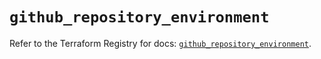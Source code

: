 # `github_repository_environment`

Refer to the Terraform Registry for docs: [`github_repository_environment`](https://registry.terraform.io/providers/integrations/github/6.6.0/docs/resources/repository_environment).

